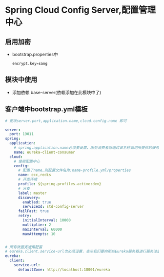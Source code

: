 # Spring Cloud Config Server,配置管理中心

## 启用加密
- bootstrap.properties中

    `encrypt.key=sang`
## 模块中使用
- 添加依赖 base-server(依赖添加在此模块中了)

## 客户端中bootstrap.yml模板
```yaml
# 更改server.port,application.name,cloud.config.name 即可

server:
  port: 19011
spring:
  application:
    # spring.application.name必须要设置，服务消费者将通过该名称调用所提供的服务。
    name: eureka-client-consumer
  cloud:
    # 使用配置中心
    config:
      # 配置了name,则配置文件名为:name-profile.yml/properties
      name: ecc,redis
      # 开发环境
      profile: ${spring.profiles.active:dev}
      # 分支
      label: master
      discovery:
        enabled: true
        serviceId: std-config-server
      failFast: true
      retry:
        initialInterval: 10000
        multiplier: 2
        maxInterval: 60000
        maxAttempts: 10


# 所有微服务通用配置
# eureka.client.service-url也必须设置，表示我们要向那些Eureka服务器进行服务注册，这里可以声明多个Eureka服务器
eureka:
  client:
    service-url:
      defaultZone: http://localhost:18001/eureka
```